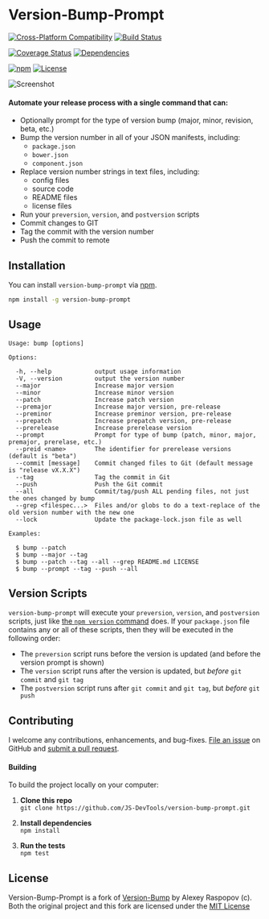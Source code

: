 # Version-Bump-Prompt

[![Cross-Platform Compatibility](https://jsdevtools.org/img/os-badges.svg)](https://travis-ci.com/JS-DevTools/version-bump-prompt)
[![Build Status](https://api.travis-ci.com/JS-DevTools/version-bump-prompt.svg?branch=master)](https://travis-ci.com/JS-DevTools/version-bump-prompt)

[![Coverage Status](https://coveralls.io/repos/github/JS-DevTools/version-bump-prompt/badge.svg?branch=master)](https://coveralls.io/github/JS-DevTools/version-bump-prompt)
[![Dependencies](https://david-dm.org/JS-DevTools/version-bump-prompt.svg)](https://david-dm.org/JS-DevTools/version-bump-prompt)

[![npm](https://img.shields.io/npm/v/version-bump-prompt.svg)](https://www.npmjs.com/package/version-bump-prompt)
[![License](https://img.shields.io/npm/l/version-bump-prompt.svg)](LICENSE)

![Screenshot](https://jsdevtools.org/version-bump-prompt/img/screenshot.gif)

#### Automate your release process with a single command that can:

 * Optionally prompt for the type of version bump (major, minor, revision, beta, etc.)
 * Bump the version number in all of your JSON manifests, including:
    -  `package.json`
    -  `bower.json`
    -  `component.json`
 * Replace version number strings in text files, including:
    -  config files
    -  source code
    -  README files
    -  license files
 * Run your `preversion`, `version`, and `postversion` scripts
 * Commit changes to GIT
 * Tag the commit with the version number
 * Push the commit to remote


Installation
--------------------------
You can install `version-bump-prompt` via [npm](https://docs.npmjs.com/getting-started/what-is-npm).

```bash
npm install -g version-bump-prompt
```


Usage
--------------------------

```
Usage: bump [options]

Options:

  -h, --help            output usage information
  -V, --version         output the version number
  --major               Increase major version
  --minor               Increase minor version
  --patch               Increase patch version
  --premajor            Increase major version, pre-release
  --preminor            Increase preminor version, pre-release
  --prepatch            Increase prepatch version, pre-release
  --prerelease          Increase prerelease version
  --prompt              Prompt for type of bump (patch, minor, major, premajor, prerelase, etc.)
  --preid <name>        The identifier for prerelease versions (default is "beta")
  --commit [message]    Commit changed files to Git (default message is "release vX.X.X")
  --tag                 Tag the commit in Git
  --push                Push the Git commit
  --all                 Commit/tag/push ALL pending files, not just the ones changed by bump
  --grep <filespec...>  Files and/or globs to do a text-replace of the old version number with the new one
  --lock                Update the package-lock.json file as well

Examples:

  $ bump --patch
  $ bump --major --tag
  $ bump --patch --tag --all --grep README.md LICENSE
  $ bump --prompt --tag --push --all
```


Version Scripts
--------------------------
`version-bump-prompt` will execute your `preversion`, `version`, and `postversion` scripts, just like [the `npm version` command](https://docs.npmjs.com/cli/version) does. If your `package.json` file contains any or all of these scripts, then they will be executed in the following order:

  - The `preversion` script runs before the version is updated (and before the version prompt is shown)
  - The `version` script runs after the version is updated, but _before_ `git commit` and `git tag`
  - The `postversion` script runs after `git commit` and `git tag`, but _before_ `git push`



Contributing
--------------------------
I welcome any contributions, enhancements, and bug-fixes.  [File an issue](https://github.com/JS-DevTools/version-bump-prompt/issues) on GitHub and [submit a pull request](https://github.com/JS-DevTools/version-bump-prompt/pulls).

#### Building
To build the project locally on your computer:

1. __Clone this repo__<br>
`git clone https://github.com/JS-DevTools/version-bump-prompt.git`

2. __Install dependencies__<br>
`npm install`

3. __Run the tests__<br>
`npm test`



License
--------------------------
Version-Bump-Prompt is a fork of [Version-Bump](https://github.com/alexeyraspopov/node-bump) by Alexey Raspopov (c).
Both the original project and this fork are licensed under the [MIT License](http://en.wikipedia.org/wiki/MIT_License)
